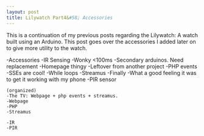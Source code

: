```yaml
---
layout: post
title: Lilywatch Part4&#58; Accessories
---
```


This is a continuation of my previous posts regarding the Lilywatch: A watch built using an Arduino. This post goes over the accessories I added later on to give more utility to the watch.

-Accessories
	-IR Sensing
		-Wonky <100ms
		-Secondary arduinos. Need replacement
	-Homepage thingy
		-Leftover from another project
	-PHP events
		-SSEs are cool!
		-While loops
	-Streamus
		-Finally
		-What a good feeling it was to get it working with my phone
	-PIR sensor
	
	
	(organized)
	-The TV: Webpage + php events + streamus.
	-Webpage
	-PHP
	-Streamus
	
	-IR
	-PIR